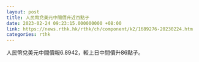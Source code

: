 ```yaml
---
layout: post
title: 人民幣兌美元中間價升近百點子
date: 2023-02-24 09:23:15.000000000 +08:00
link: https://news.rthk.hk/rthk/ch/component/k2/1689276-20230224.htm
categories: rthk
---
```


人民幣兌美元中間價報6.8942，較上日中間價升86點子。
